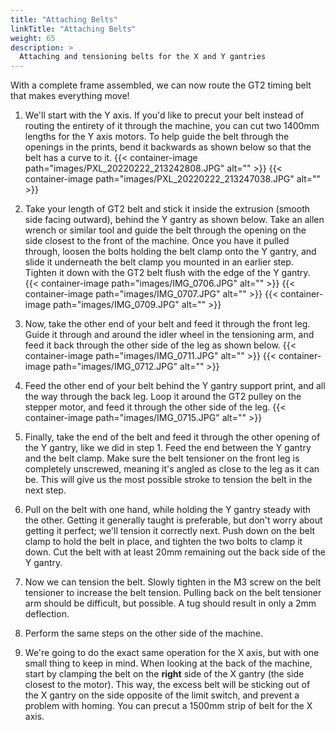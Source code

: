 ```yaml
---
title: "Attaching Belts"
linkTitle: "Attaching Belts"
weight: 65
description: >
  Attaching and tensioning belts for the X and Y gantries
---
```


With a complete frame assembled, we can now route the GT2 timing belt that makes everything move!

1. We'll start with the Y axis. If you'd like to precut your belt instead of routing the entirety of it through the machine, you can cut two 1400mm lengths for the Y axis motors. To help guide the belt through the openings in the prints, bend it backwards as shown below so that the belt has a curve to it.
  {{< container-image path="images/PXL_20220222_213242808.JPG" alt="" >}}
  {{< container-image path="images/PXL_20220222_213247038.JPG" alt="" >}}

2. Take your length of GT2 belt and stick it inside the extrusion (smooth side facing outward), behind the Y gantry as shown below. Take an allen wrench or similar tool and guide the belt through the opening on the side closest to the front of the machine. Once you have it pulled through, loosen the bolts holding the belt clamp onto the Y gantry, and slide it underneath the belt clamp you mounted in an earlier step. Tighten it down with the GT2 belt flush with the edge of the Y gantry.
  {{< container-image path="images/IMG_0706.JPG" alt="" >}}
  {{< container-image path="images/IMG_0707.JPG" alt="" >}}
  {{< container-image path="images/IMG_0709.JPG" alt="" >}}

3. Now, take the other end of your belt and feed it through the front leg. Guide it through and around the idler wheel in the tensioning arm, and feed it back through the other side of the leg as shown below.
  {{< container-image path="images/IMG_0711.JPG" alt="" >}}
  {{< container-image path="images/IMG_0712.JPG" alt="" >}}

4. Feed the other end of your belt behind the Y gantry support print, and all the way through the back leg. Loop it around the GT2 pulley on the stepper motor, and feed it through the other side of the leg.
  {{< container-image path="images/IMG_0715.JPG" alt="" >}}

5. Finally, take the end of the belt and feed it through the other opening of the Y gantry, like we did in step 1. Feed the end between the Y gantry and the belt clamp. Make sure the belt tensioner on the front leg is completely unscrewed, meaning it's angled as close to the leg as it can be. This will give us the most possible stroke to tension the belt in the next step.

6. Pull on the belt with one hand, while holding the Y gantry steady with the other. Getting it generally taught is preferable, but don't worry about getting it perfect; we'll tension it correctly next. Push down on the belt clamp to hold the belt in place, and tighten the two bolts to clamp it down. Cut the belt with at least 20mm remaining out the back side of the Y gantry.

7. Now we can tension the belt. Slowly tighten in the M3 screw on the belt tensioner to increase the belt tension. Pulling back on the belt tensioner arm should be difficult, but possible. A tug should result in only a 2mm deflection.

8. Perform the same steps on the other side of the machine.

9. We're going to do the exact same operation for the X axis, but with one small thing to keep in mind. When looking at the back of the machine, start by clamping the belt on the **right** side of the X gantry (the side closest to the motor). This way, the excess belt will be sticking out of the X gantry on the side opposite of the limit switch, and prevent a problem with homing. You can precut a 1500mm strip of belt for the X axis.
